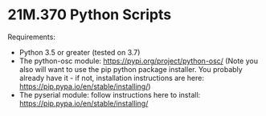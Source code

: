 # 21M.370 Python Scripts

Requirements:
* Python 3.5 or greater (tested on 3.7)
* The python-osc module: https://pypi.org/project/python-osc/
(Note you also will want to use the pip python package installer. You probably already have it - if not, installation instructions are here: https://pip.pypa.io/en/stable/installing/)
* The pyserial module: follow instructions here to install: https://pip.pypa.io/en/stable/installing/


